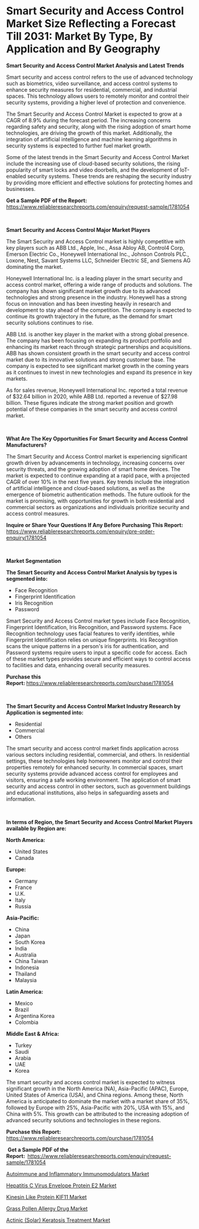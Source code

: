 <p><h1>Smart Security and Access Control Market Size Reflecting a Forecast Till 2031: Market By Type, By Application and By Geography</h1></p><p><strong>Smart Security and Access Control Market Analysis and Latest Trends</strong></p>
<p><p>Smart security and access control refers to the use of advanced technology such as biometrics, video surveillance, and access control systems to enhance security measures for residential, commercial, and industrial spaces. This technology allows users to remotely monitor and control their security systems, providing a higher level of protection and convenience.</p><p>The Smart Security and Access Control Market is expected to grow at a CAGR of 8.9% during the forecast period. The increasing concerns regarding safety and security, along with the rising adoption of smart home technologies, are driving the growth of this market. Additionally, the integration of artificial intelligence and machine learning algorithms in security systems is expected to further fuel market growth.</p><p>Some of the latest trends in the Smart Security and Access Control Market include the increasing use of cloud-based security solutions, the rising popularity of smart locks and video doorbells, and the development of IoT-enabled security systems. These trends are reshaping the security industry by providing more efficient and effective solutions for protecting homes and businesses.</p></p>
<p><strong>Get a Sample PDF of the Report:&nbsp;</strong> <a href="https://www.reliableresearchreports.com/enquiry/request-sample/1781054">https://www.reliableresearchreports.com/enquiry/request-sample/1781054</a></p>
<p>&nbsp;</p>
<p><strong>Smart Security and Access Control Major Market Players</strong></p>
<p><p>The Smart Security and Access Control market is highly competitive with key players such as ABB Ltd., Apple, Inc., Assa Abloy AB, Control4 Corp, Emerson Electric Co., Honeywell International Inc., Johnson Controls PLC., Loxone, Nest, Savant Systems LLC, Schneider Electric SE, and Siemens AG dominating the market.</p><p>Honeywell International Inc. is a leading player in the smart security and access control market, offering a wide range of products and solutions. The company has shown significant market growth due to its advanced technologies and strong presence in the industry. Honeywell has a strong focus on innovation and has been investing heavily in research and development to stay ahead of the competition. The company is expected to continue its growth trajectory in the future, as the demand for smart security solutions continues to rise.</p><p>ABB Ltd. is another key player in the market with a strong global presence. The company has been focusing on expanding its product portfolio and enhancing its market reach through strategic partnerships and acquisitions. ABB has shown consistent growth in the smart security and access control market due to its innovative solutions and strong customer base. The company is expected to see significant market growth in the coming years as it continues to invest in new technologies and expand its presence in key markets.</p><p>As for sales revenue, Honeywell International Inc. reported a total revenue of $32.64 billion in 2020, while ABB Ltd. reported a revenue of $27.98 billion. These figures indicate the strong market position and growth potential of these companies in the smart security and access control market.</p></p>
<p>&nbsp;</p>
<p><strong>What Are The Key Opportunities For Smart Security and Access Control Manufacturers?</strong></p>
<p><p>The Smart Security and Access Control market is experiencing significant growth driven by advancements in technology, increasing concerns over security threats, and the growing adoption of smart home devices. The market is expected to continue expanding at a rapid pace, with a projected CAGR of over 10% in the next five years. Key trends include the integration of artificial intelligence and cloud-based solutions, as well as the emergence of biometric authentication methods. The future outlook for the market is promising, with opportunities for growth in both residential and commercial sectors as organizations and individuals prioritize security and access control measures.</p></p>
<p><strong>Inquire or Share Your Questions If Any Before Purchasing This Report:</strong> <a href="https://www.reliableresearchreports.com/enquiry/pre-order-enquiry/1781054">https://www.reliableresearchreports.com/enquiry/pre-order-enquiry/1781054</a></p>
<p>&nbsp;</p>
<p><strong>Market Segmentation</strong></p>
<p><strong>The Smart Security and Access Control Market Analysis by types is segmented into:</strong></p>
<p><ul><li>Face Recognition</li><li>Fingerprint Identification</li><li>Iris Recognition</li><li>Password</li></ul></p>
<p><p>Smart Security and Access Control market types include Face Recognition, Fingerprint Identification, Iris Recognition, and Password systems. Face Recognition technology uses facial features to verify identities, while Fingerprint Identification relies on unique fingerprints. Iris Recognition scans the unique patterns in a person's iris for authentication, and Password systems require users to input a specific code for access. Each of these market types provides secure and efficient ways to control access to facilities and data, enhancing overall security measures.</p></p>
<p><strong>Purchase this Report:&nbsp;</strong><a href="https://www.reliableresearchreports.com/purchase/1781054">https://www.reliableresearchreports.com/purchase/1781054</a></p>
<p>&nbsp;</p>
<p><strong>The Smart Security and Access Control Market Industry Research by Application is segmented into:</strong></p>
<p><ul><li>Residential</li><li>Commercial</li><li>Others</li></ul></p>
<p><p>The smart security and access control market finds application across various sectors including residential, commercial, and others. In residential settings, these technologies help homeowners monitor and control their properties remotely for enhanced security. In commercial spaces, smart security systems provide advanced access control for employees and visitors, ensuring a safe working environment. The application of smart security and access control in other sectors, such as government buildings and educational institutions, also helps in safeguarding assets and information.</p></p>
<p>&nbsp;</p>
<p><strong>In terms of Region, the Smart Security and Access Control Market Players available by Region are:</strong></p>
<p>
    <p> <strong> North America: </strong>
        <ul>
            <li>United States</li>
            <li>Canada</li>
        </ul>
        </p> 
    <p> <strong> Europe: </strong>
        <ul>
            <li>Germany</li>
            <li>France</li>
            <li>U.K.</li>
            <li>Italy</li>
            <li>Russia</li>
        </ul>
        </p> 
    <p> <strong> Asia-Pacific: </strong>
        <ul>
            <li>China</li>
            <li>Japan</li>
            <li>South Korea</li>
            <li>India</li>
            <li>Australia</li>
            <li>China Taiwan</li>
            <li>Indonesia</li>
            <li>Thailand</li>
            <li>Malaysia</li>
        </ul>
        </p> 
    <p> <strong> Latin America: </strong>
        <ul>
            <li>Mexico</li>
            <li>Brazil</li>
            <li>Argentina Korea</li>
            <li>Colombia</li>
        </ul>
        </p> 
    <p> <strong> Middle East & Africa: </strong>
        <ul>
            <li>Turkey</li>
            <li>Saudi</li>
            <li>Arabia</li>
            <li>UAE</li>
            <li>Korea</li>
        </ul>
    </p>
    </p>
<p><p>The smart security and access control market is expected to witness significant growth in the North America (NA), Asia-Pacific (APAC), Europe, United States of America (USA), and China regions. Among these, North America is anticipated to dominate the market with a market share of 35%, followed by Europe with 25%, Asia-Pacific with 20%, USA with 15%, and China with 5%. This growth can be attributed to the increasing adoption of advanced security solutions and technologies in these regions.</p></p>
<p><strong>Purchase this Report: </strong><a href="https://www.reliableresearchreports.com/purchase/1781054">https://www.reliableresearchreports.com/purchase/1781054</a></p>
<p>&nbsp;<strong>Get a Sample PDF of the Report:&nbsp;&nbsp;</strong><a href="https://www.reliableresearchreports.com/enquiry/request-sample/1781054">https://www.reliableresearchreports.com/enquiry/request-sample/1781054</a></p>
<p><strong></strong></p>
<p><p><a href="https://medium.com/@gloriariley1968/autoimmune-and-inflammatory-immunomodulators-market-size-reveals-the-best-marketing-channels-in-11bd0258cbeb">Autoimmune and Inflammatory Immunomodulators Market</a></p><p><a href="https://medium.com/@lauragriffin12/hepatitis-c-virus-envelope-protein-e2-market-furnishes-information-on-market-share-market-trends-b2b1523042f0">Hepatitis C Virus Envelope Protein E2 Market</a></p><p><a href="https://medium.com/@anndavis1924/kinesin-like-protein-kif11-market-outlook-industry-overview-and-forecast-2024-to-2031-96d945d379c9">Kinesin Like Protein KIF11 Market</a></p><p><a href="https://medium.com/@gloriariley1968/grass-pollen-allergy-drug-market-comprehensive-assessment-by-type-application-and-geography-91c2542526d6">Grass Pollen Allergy Drug Market</a></p><p><a href="https://medium.com/@anndavis1924/decoding-actinic-solar-keratosis-treatment-market-metrics-market-share-trends-and-growth-fccdef1da7e6">Actinic (Solar) Keratosis Treatment Market</a></p></p>